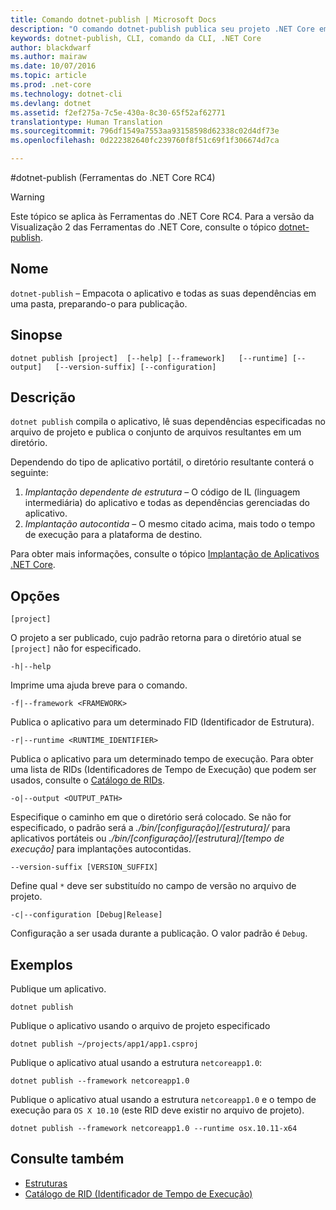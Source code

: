 ```yaml
---
title: Comando dotnet-publish | Microsoft Docs
description: "O comando dotnet-publish publica seu projeto .NET Core em um diretório."
keywords: dotnet-publish, CLI, comando da CLI, .NET Core
author: blackdwarf
ms.author: mairaw
ms.date: 10/07/2016
ms.topic: article
ms.prod: .net-core
ms.technology: dotnet-cli
ms.devlang: dotnet
ms.assetid: f2ef275a-7c5e-430a-8c30-65f52af62771
translationtype: Human Translation
ms.sourcegitcommit: 796df1549a7553aa93158598d62338c02d4df73e
ms.openlocfilehash: 0d222382640fc239760f8f51c69f1f306674d7ca

---
```


#<a name="dotnet-publish-net-core-tools-rc4"></a>dotnet-publish (Ferramentas do .NET Core RC4)

> [!WARNING]
> Este tópico se aplica às Ferramentas do .NET Core RC4. Para a versão da Visualização 2 das Ferramentas do .NET Core, consulte o tópico [dotnet-publish](../../tools/dotnet-publish.md).

## <a name="name"></a>Nome

`dotnet-publish` – Empacota o aplicativo e todas as suas dependências em uma pasta, preparando-o para publicação.

## <a name="synopsis"></a>Sinopse

`dotnet publish [project] 
    [--help] [--framework]  
    [--runtime] [--output]  
    [--version-suffix] [--configuration]`

## <a name="description"></a>Descrição

`dotnet publish` compila o aplicativo, lê suas dependências especificadas no arquivo de projeto e publica o conjunto de arquivos resultantes em um diretório. 

Dependendo do tipo de aplicativo portátil, o diretório resultante conterá o seguinte:

1. *Implantação dependente de estrutura* – O código de IL (linguagem intermediária) do aplicativo e todas as dependências gerenciadas do aplicativo.
2. *Implantação autocontida* – O mesmo citado acima, mais todo o tempo de execução para a plataforma de destino.

Para obter mais informações, consulte o tópico [Implantação de Aplicativos .NET Core](../deploying/index.md).

## <a name="options"></a>Opções

`[project]` 

O projeto a ser publicado, cujo padrão retorna para o diretório atual se `[project]` não for especificado. 

`-h|--help`

Imprime uma ajuda breve para o comando.  

`-f|--framework <FRAMEWORK>`

Publica o aplicativo para um determinado FID (Identificador de Estrutura). 

`-r|--runtime <RUNTIME_IDENTIFIER>`

Publica o aplicativo para um determinado tempo de execução. Para obter uma lista de RIDs (Identificadores de Tempo de Execução) que podem ser usados, consulte o [Catálogo de RIDs](../../rid-catalog.md).

`-o|--output <OUTPUT_PATH>`

Especifique o caminho em que o diretório será colocado. Se não for especificado, o padrão será a *_./bin/[configuração]/[estrutura]/_* para aplicativos portáteis ou *_./bin/[configuração]/[estrutura]/[tempo de execução]_* para implantações autocontidas.

`--version-suffix [VERSION_SUFFIX]`

Define qual `*` deve ser substituído no campo de versão no arquivo de projeto.

`-c|--configuration [Debug|Release]`

Configuração a ser usada durante a publicação. O valor padrão é `Debug`.

## <a name="examples"></a>Exemplos

Publique um aplicativo.

`dotnet publish`

Publique o aplicativo usando o arquivo de projeto especificado

`dotnet publish ~/projects/app1/app1.csproj`
    
Publique o aplicativo atual usando a estrutura `netcoreapp1.0`:

`dotnet publish --framework netcoreapp1.0`
    
Publique o aplicativo atual usando a estrutura `netcoreapp1.0` e o tempo de execução para `OS X 10.10` (este RID deve existir no arquivo de projeto).

`dotnet publish --framework netcoreapp1.0 --runtime osx.10.11-x64`

## <a name="see-also"></a>Consulte também
* [Estruturas](../../../standard/frameworks.md)
* [Catálogo de RID (Identificador de Tempo de Execução)](../../rid-catalog.md)



<!--HONumber=Feb17_HO2-->


